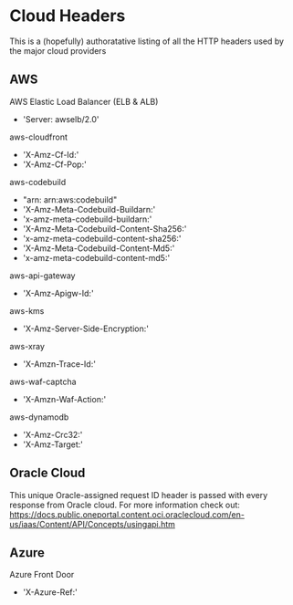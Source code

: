 # Cloud Headers
This is a (hopefully) authoratative listing of all the HTTP headers used by the major cloud providers

## AWS

AWS Elastic Load Balancer (ELB & ALB)
- 'Server: awselb/2.0'

aws-cloudfront
- 'X-Amz-Cf-Id:'
- 'X-Amz-Cf-Pop:'


aws-codebuild
- "arn: arn:aws:codebuild"
- 'X-Amz-Meta-Codebuild-Buildarn:'
- 'x-amz-meta-codebuild-buildarn:'
- 'X-Amz-Meta-Codebuild-Content-Sha256:'
- 'x-amz-meta-codebuild-content-sha256:'
- 'X-Amz-Meta-Codebuild-Content-Md5:'
- 'x-amz-meta-codebuild-content-md5:'

aws-api-gateway
- 'X-Amz-Apigw-Id:'

aws-kms
- 'X-Amz-Server-Side-Encryption:'

aws-xray
- 'X-Amzn-Trace-Id:'

aws-waf-captcha
- 'X-Amzn-Waf-Action:'

aws-dynamodb
- 'X-Amz-Crc32:'
- 'X-Amz-Target:'

## Oracle Cloud

This unique Oracle-assigned request ID header is passed with every response from Oracle cloud. For more information check out: https://docs.public.oneportal.content.oci.oraclecloud.com/en-us/iaas/Content/API/Concepts/usingapi.htm

## Azure

Azure Front Door
- 'X-Azure-Ref:'
